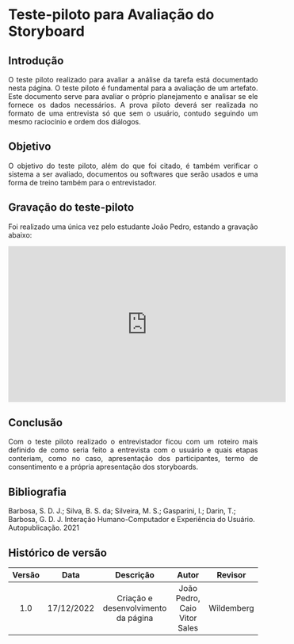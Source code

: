 # Teste-piloto para Avaliação do Storyboard
 
## Introdução
<p align="justify">
O teste piloto realizado para avaliar a análise da tarefa está documentado nesta página. O teste piloto é fundamental para a avaliação de um artefato. Este documento serve para  avaliar o próprio planejamento e analisar se ele fornece os dados necessários. A prova piloto deverá ser realizada no formato de uma entrevista só que sem o usuário, contudo seguindo um mesmo raciocínio e ordem dos diálogos.</p>
 
 
 
## Objetivo
<p align="justify">O objetivo do teste piloto, além do que foi citado, é também verificar o sistema a ser avaliado, documentos ou softwares que serão usados e uma forma de treino também para o entrevistador.</p>
 
## Gravação do teste-piloto
<p align="justify">Foi realizado uma única vez pelo estudante João Pedro, estando a gravação abaixo:</p>
 
<iframe width="560" height="315" src="https://www.youtube.com/embed/pjafo0sUBc8" title="YouTube video player" frameborder="0" allow="accelerometer; autoplay; clipboard-write; encrypted-media; gyroscope; picture-in-picture" allowfullscreen></iframe>
 
## Conclusão
<p align="justify">Com o teste piloto realizado o entrevistador ficou com um roteiro mais definido de como seria feito a entrevista com o usuário e quais etapas conteriam, como no caso, apresentação dos participantes, termo de consentimento e a própria apresentação dos storyboards.</p>
 
 
 
 
## Bibliografia
 
Barbosa, S. D. J.; Silva, B. S. da; Silveira, M. S.; Gasparini, I.; Darin, T.; Barbosa, G. D. J. Interação Humano-Computador e Experiência do Usuário. Autopublicação. 2021
 
 
## Histórico de versão
 
| Versão |    Data    |             Descrição             |    Autor    |  Revisor   |
| :----: | :--------: | :-------------------------------: | :---------: | :--------: |
|  1.0   | 17/12/2022 | Criação e desenvolvimento da página | João Pedro, Caio Vitor Sales | Wildemberg  |
 
 

